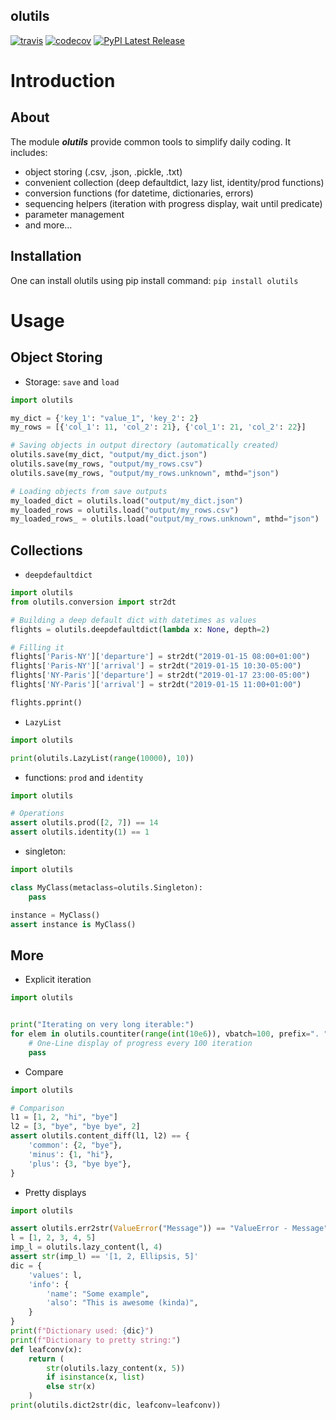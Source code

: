 olutils
---

[![travis](https://img.shields.io/travis/com/OctaveLauby/olutils/master?label=travis)](https://travis-ci.com/OctaveLauby/olutils)
[![codecov](https://codecov.io/gh/OctaveLauby/olutils/badge.svg)](https://codecov.io/gh/OctaveLauby/olutils/)
[![PyPI Latest Release](https://img.shields.io/pypi/v/olutils.svg)](https://pypi.org/project/olutils/)


# Introduction

## About

The module ***olutils*** provide common tools to simplify daily coding. It includes:

- object storing (.csv, .json, .pickle, .txt)
- convenient collection (deep defaultdict, lazy list, identity/prod functions)
- conversion functions (for datetime, dictionaries, errors)
- sequencing helpers (iteration with progress display, wait until predicate)
- parameter management
- and more...



## Installation

One can install olutils using pip install command: `pip install olutils`




# Usage


## Object Storing

* Storage: `save` and `load`

```python
import olutils

my_dict = {'key_1': "value_1", 'key_2': 2}
my_rows = [{'col_1': 11, 'col_2': 21}, {'col_1': 21, 'col_2': 22}]

# Saving objects in output directory (automatically created)
olutils.save(my_dict, "output/my_dict.json")
olutils.save(my_rows, "output/my_rows.csv")
olutils.save(my_rows, "output/my_rows.unknown", mthd="json")

# Loading objects from save outputs
my_loaded_dict = olutils.load("output/my_dict.json")
my_loaded_rows = olutils.load("output/my_rows.csv")
my_loaded_rows_ = olutils.load("output/my_rows.unknown", mthd="json")
```



## Collections

* `deepdefaultdict`

```python
import olutils
from olutils.conversion import str2dt

# Building a deep default dict with datetimes as values
flights = olutils.deepdefaultdict(lambda x: None, depth=2)

# Filling it
flights['Paris-NY']['departure'] = str2dt("2019-01-15 08:00+01:00")
flights['Paris-NY']['arrival'] = str2dt("2019-01-15 10:30-05:00")
flights['NY-Paris']['departure'] = str2dt("2019-01-17 23:00-05:00")
flights['NY-Paris']['arrival'] = str2dt("2019-01-15 11:00+01:00")

flights.pprint()
```


* `LazyList`

```python
import olutils

print(olutils.LazyList(range(10000), 10))
```


* functions: `prod` and `identity`

```python
import olutils

# Operations
assert olutils.prod([2, 7]) == 14
assert olutils.identity(1) == 1
```


* singleton:

```python
import olutils

class MyClass(metaclass=olutils.Singleton):
    pass

instance = MyClass()
assert instance is MyClass()
```


## More

* Explicit iteration

```python
import olutils


print("Iterating on very long iterable:")
for elem in olutils.countiter(range(int(10e6)), vbatch=100, prefix=". "):
    # One-Line display of progress every 100 iteration
    pass
```


* Compare

```python
import olutils

# Comparison
l1 = [1, 2, "hi", "bye"]
l2 = [3, "bye", "bye bye", 2]
assert olutils.content_diff(l1, l2) == {
    'common': {2, "bye"},
    'minus': {1, "hi"},
    'plus': {3, "bye bye"},
}
```


* Pretty displays

```python
import olutils

assert olutils.err2str(ValueError("Message")) == "ValueError - Message"
l = [1, 2, 3, 4, 5]
imp_l = olutils.lazy_content(l, 4)
assert str(imp_l) == '[1, 2, Ellipsis, 5]'
dic = {
    'values': l,
    'info': {
        'name': "Some example",
        'also': "This is awesome (kinda)",
    }
}
print(f"Dictionary used: {dic}")
print(f"Dictionary to pretty string:")
def leafconv(x):
    return (
        str(olutils.lazy_content(x, 5))
        if isinstance(x, list)
        else str(x)
    )
print(olutils.dict2str(dic, leafconv=leafconv))
```
